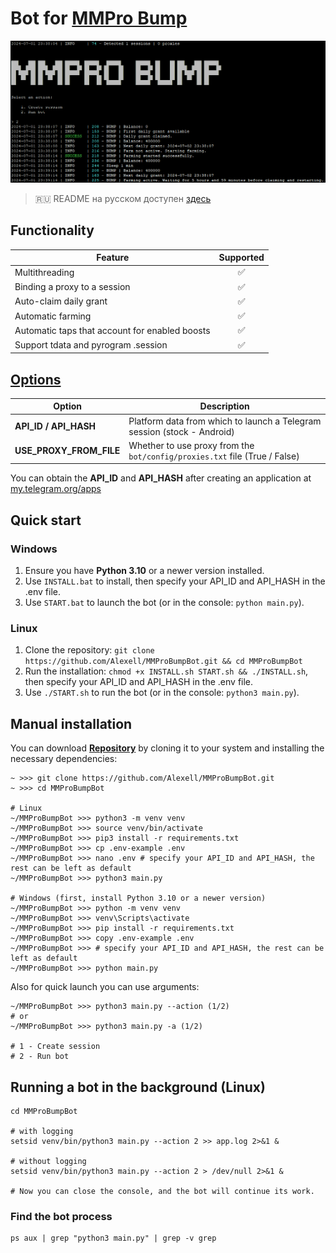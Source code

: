 # Bot for [MMPro Bump](https://alexell.ru/cc/mmpro)

![img1](.github/images/demo.png)

> 🇷🇺 README на русском доступен [здесь](README.md)

## Functionality
| Feature                                                        | Supported  |
|----------------------------------------------------------------|:----------:|
| Multithreading                                                 |     ✅     |
| Binding a proxy to a session                                   |     ✅     |
| Auto-claim daily grant                                         |     ✅     |
| Automatic farming                                              |     ✅     |
| Automatic taps that account for enabled boosts                 |     ✅     |
| Support tdata and pyrogram .session                            |     ✅     |

## [Options](https://github.com/Alexell/MMProBumpBot/blob/main/.env-example)
| Option                  | Description                                                                   |
|-------------------------|----------------------------------------------------------------------------|
| **API_ID / API_HASH**   | Platform data from which to launch a Telegram session (stock - Android)    |
| **USE_PROXY_FROM_FILE** | Whether to use proxy from the `bot/config/proxies.txt` file (True / False) |

You can obtain the **API_ID** and **API_HASH** after creating an application at [my.telegram.org/apps](https://my.telegram.org/apps)

## Quick start
### Windows
1. Ensure you have **Python 3.10** or a newer version installed.
2. Use `INSTALL.bat` to install, then specify your API_ID and API_HASH in the .env file.
3. Use `START.bat` to launch the bot (or in the console: `python main.py`).

### Linux
1. Clone the repository: `git clone https://github.com/Alexell/MMProBumpBot.git && cd MMProBumpBot`
2. Run the installation: `chmod +x INSTALL.sh START.sh && ./INSTALL.sh`, then specify your API_ID and API_HASH in the .env file.
3. Use `./START.sh` to run the bot (or in the console: `python3 main.py`).

## Manual installation
You can download [**Repository**](https://github.com/Alexell/MMProBumpBot) by cloning it to your system and installing the necessary dependencies:
```shell
~ >>> git clone https://github.com/Alexell/MMProBumpBot.git
~ >>> cd MMProBumpBot

# Linux
~/MMProBumpBot >>> python3 -m venv venv
~/MMProBumpBot >>> source venv/bin/activate
~/MMProBumpBot >>> pip3 install -r requirements.txt
~/MMProBumpBot >>> cp .env-example .env
~/MMProBumpBot >>> nano .env # specify your API_ID and API_HASH, the rest can be left as default
~/MMProBumpBot >>> python3 main.py

# Windows (first, install Python 3.10 or a newer version)
~/MMProBumpBot >>> python -m venv venv
~/MMProBumpBot >>> venv\Scripts\activate
~/MMProBumpBot >>> pip install -r requirements.txt
~/MMProBumpBot >>> copy .env-example .env
~/MMProBumpBot >>> # specify your API_ID and API_HASH, the rest can be left as default
~/MMProBumpBot >>> python main.py
```

Also for quick launch you can use arguments:
```shell
~/MMProBumpBot >>> python3 main.py --action (1/2)
# or
~/MMProBumpBot >>> python3 main.py -a (1/2)

# 1 - Create session
# 2 - Run bot
```

## Running a bot in the background (Linux)
```shell
cd MMProBumpBot

# with logging
setsid venv/bin/python3 main.py --action 2 >> app.log 2>&1 &

# without logging
setsid venv/bin/python3 main.py --action 2 > /dev/null 2>&1 &

# Now you can close the console, and the bot will continue its work.
```

### Find the bot process
```shell
ps aux | grep "python3 main.py" | grep -v grep
```